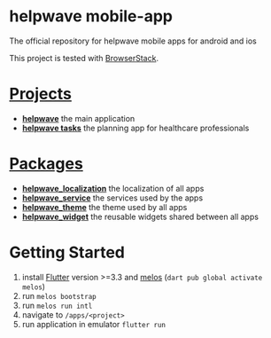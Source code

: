 # helpwave mobile-app
The official repository for helpwave mobile apps for android and ios

This project is tested with [BrowserStack](https://www.browserstack.com).

# [Projects](apps/)
- **[helpwave](/apps/helpwave)** the main application
- **[helpwave tasks](/apps/tasks)** the planning app for healthcare professionals

# [Packages](packages/)
- **[helpwave_localization](/packages/helpwave_localization)** the localization of all apps
- **[helpwave_service](/packages/helpwave_service)** the services used by the apps
- **[helpwave_theme](/packages/helpwave_theme)** the theme used by all apps
- **[helpwave_widget](/packages/helpwave_widget)** the reusable widgets shared between all apps

# Getting Started
1. install [Flutter](https://docs.flutter.dev/get-started/install) version >=3.3 and [melos](https://melos.invertase.dev/getting-started) (`dart pub global activate melos`)
2. run `melos bootstrap`
3. run `melos run intl`
4. navigate to `/apps/<project>`
5. run application in emulator `flutter run`
